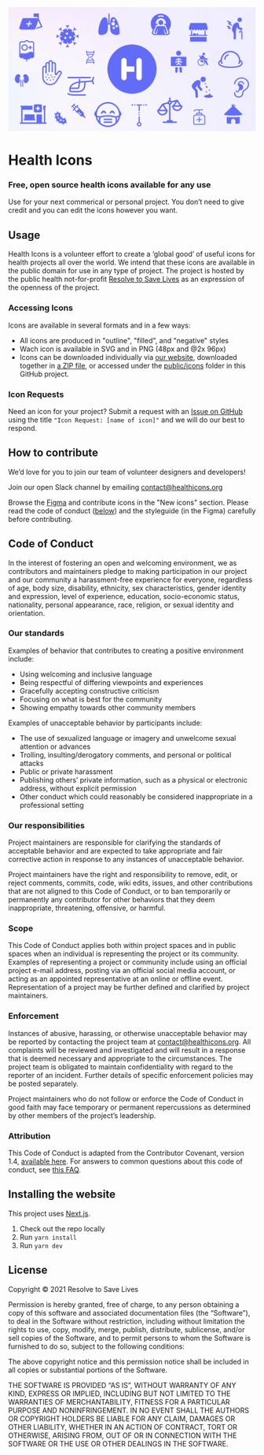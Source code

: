 ![Health Icons Promo Graphic](https://github.com/resolvetosavelives/healthicons/blob/main/public/og_image.png?raw=true)

# Health Icons

### Free, open source health icons available for any use

Use for your next commerical or personal project. You don’t need to give credit and you can edit the icons however you want.

## Usage

Health Icons is a volunteer effort to create a ‘global good’ of useful icons for health projects all over the world. We intend that these icons are available in the public domain for use in any type of project. The project is hosted by the public health not-for-profit [Resolve to Save Lives](https://resolvetosavelives.org) as an expression of the openness of the project.

### Accessing Icons

Icons are available in several formats and in a few ways:

- All icons are produced in "outline", "filled", and "negative" styles
- Wach icon is available in SVG and in PNG (48px and @2x 96px)
- Icons can be downloaded individually via [our website](https://healthicons.org), downloaded together in [a ZIP file](https://healthicons.org/icons.zip), or accessed under the [public/icons](https://github.com/resolvetosavelives/healthicons/tree/main/public/icons) folder in this GitHub project.

### Icon Requests

Need an icon for your project? Submit a request with an [Issue on GitHub](https://github.com/resolvetosavelives/healthicons/issues) using the title `"Icon Request: [name of icon]"` and we will do our best to respond.

## How to contribute

We’d love for you to join our team of volunteer designers and developers!

Join our open Slack channel by emailing [contact@healthicons.org](mailto:contact@healthicons.org)

Browse the [Figma](https://www.figma.com/file/mbsBVYXECIOl5E0kkGAiC2/?node-id=978%3A3) and contribute icons in the "New icons" section. Please read the code of conduct ([below](https://github.com/resolvetosavelives/healthicons##code-of-conduct)) and the styleguide (in the Figma) carefully before contributing.

## Code of Conduct

In the interest of fostering an open and welcoming environment, we as contributors and maintainers pledge to making participation in our project and our community a harassment-free experience for everyone, regardless of age, body size, disability, ethnicity, sex characteristics, gender identity and expression, level of experience, education, socio-economic status, nationality, personal appearance, race, religion, or sexual identity and orientation.

### Our standards

Examples of behavior that contributes to creating a positive environment include:

- Using welcoming and inclusive language
- Being respectful of differing viewpoints and experiences
- Gracefully accepting constructive criticism
- Focusing on what is best for the community
- Showing empathy towards other community members

Examples of unacceptable behavior by participants include:

- The use of sexualized language or imagery and unwelcome sexual attention or advances
- Trolling, insulting/derogatory comments, and personal or political attacks
- Public or private harassment
- Publishing others’ private information, such as a physical or electronic address, without explicit permission
- Other conduct which could reasonably be considered inappropriate in a professional setting

### Our responsibilities

Project maintainers are responsible for clarifying the standards of acceptable behavior and are expected to take appropriate and fair corrective action in response to any instances of unacceptable behavior.

Project maintainers have the right and responsibility to remove, edit, or reject comments, commits, code, wiki edits, issues, and other contributions that are not aligned to this Code of Conduct, or to ban temporarily or permanently any contributor for other behaviors that they deem inappropriate, threatening, offensive, or harmful.

### Scope

This Code of Conduct applies both within project spaces and in public spaces when an individual is representing the project or its community. Examples of representing a project or community include using an official project e-mail address, posting via an official social media account, or acting as an appointed representative at an online or offline event. Representation of a project may be further defined and clarified by project maintainers.

### Enforcement

Instances of abusive, harassing, or otherwise unacceptable behavior may be reported by contacting the project team at [contact@healthicons.org](mailto:contact@healthicons.org). All complaints will be reviewed and investigated and will result in a response that is deemed necessary and appropriate to the circumstances. The project team is obligated to maintain confidentiality with regard to the reporter of an incident. Further details of specific enforcement policies may be posted separately.

Project maintainers who do not follow or enforce the Code of Conduct in good faith may face temporary or permanent repercussions as determined by other members of the project’s leadership.

### Attribution

This Code of Conduct is adapted from the Contributor Covenant, version 1.4, [available here](https://www.contributor-covenant.org/version/1/4/code-of-conduct.html). For answers to common questions about this code of conduct, see [this FAQ](https://www.contributor-covenant.org/faq).

## Installing the website

This project uses [Next.js](https://nextjs.org).

1. Check out the repo locally
2. Run `yarn install`
3. Run `yarn dev`

## License

Copyright © 2021 Resolve to Save Lives

Permission is hereby granted, free of charge, to any person obtaining a copy of this software and associated documentation files (the “Software”), to deal in the Software without restriction, including without limitation the rights to use, copy, modify, merge, publish, distribute, sublicense, and/or sell copies of the Software, and to permit persons to whom the Software is furnished to do so, subject to the following conditions:

The above copyright notice and this permission notice shall be included in all copies or substantial portions of the Software.

THE SOFTWARE IS PROVIDED “AS IS”, WITHOUT WARRANTY OF ANY KIND, EXPRESS OR IMPLIED, INCLUDING BUT NOT LIMITED TO THE WARRANTIES OF MERCHANTABILITY, FITNESS FOR A PARTICULAR PURPOSE AND NONINFRINGEMENT. IN NO EVENT SHALL THE AUTHORS OR COPYRIGHT HOLDERS BE LIABLE FOR ANY CLAIM, DAMAGES OR OTHER LIABILITY, WHETHER IN AN ACTION OF CONTRACT, TORT OR OTHERWISE, ARISING FROM, OUT OF OR IN CONNECTION WITH THE SOFTWARE OR THE USE OR OTHER DEALINGS IN THE SOFTWARE.
